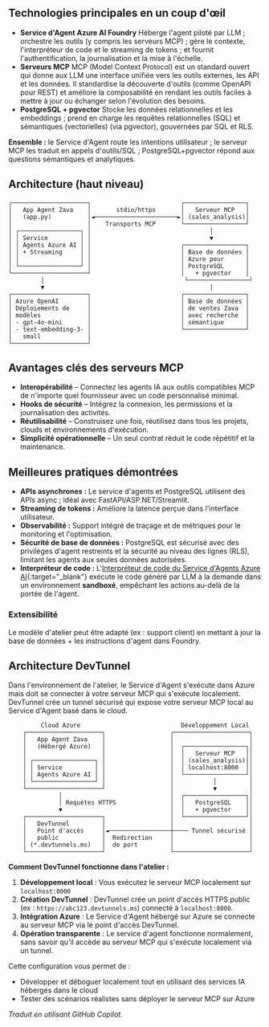 ## Technologies principales en un coup d'œil

- **Service d'Agent Azure AI Foundry**
  Héberge l'agent piloté par LLM ; orchestre les outils (y compris les serveurs MCP) ; gère le contexte, l'interpréteur de code et le streaming de tokens ; et fournit l'authentification, la journalisation et la mise à l'échelle.
- **Serveurs MCP**
  MCP (Model Context Protocol) est un standard ouvert qui donne aux LLM une interface unifiée vers les outils externes, les API et les données. Il standardise la découverte d'outils (comme OpenAPI pour REST) et améliore la composabilité en rendant les outils faciles à mettre à jour ou échanger selon l'évolution des besoins.
- **PostgreSQL + pgvector**
  Stocke les données relationnelles et les embeddings ; prend en charge les requêtes relationnelles (SQL) et sémantiques (vectorielles) (via pgvector), gouvernées par SQL et RLS.

**Ensemble :** le Service d'Agent route les intentions utilisateur ; le serveur MCP les traduit en appels d'outils/SQL ; PostgreSQL+pgvector répond aux questions sémantiques et analytiques.

## Architecture (haut niveau)

```plaintext
┌─────────────────────┐                         ┌─────────────────┐
│   App Agent Zava    │       stdio/https       │   Serveur MCP   │
│   (app.py)          │◄───────────────────────►│ (sales_analysis)│
│                     │    Transports MCP       └─────────────────┘
│ ┌─────────────────┐ │                                 │
│ │ Service         │ │                                 ▼
│ │ Agents Azure AI │ │                         ┌─────────────────┐
│ │ + Streaming     │ │                         │ Base de données │
│ │                 │ │                         │ Azure pour      │
│ └─────────────────┘ │                         │ PostgreSQL      │
└─────────────────────┘                         │   + pgvector    │
         │                                       └─────────────────┘
         ▼                                              |
┌─────────────────────┐                         ┌─────────────────┐
│ Azure OpenAI        │                         │ Base de données │
│ Déploiements de     │                         │ de ventes Zava  │
│ modèles             │                         │ avec recherche  │
│ - gpt-4o-mini       │                         │ sémantique      │
│ - text-embedding-3- │                         └─────────────────┘
│   small             │
└─────────────────────┘
```

## Avantages clés des serveurs MCP

- **Interopérabilité** – Connectez les agents IA aux outils compatibles MCP de n'importe quel fournisseur avec un code personnalisé minimal.
- **Hooks de sécurité** – Intégrez la connexion, les permissions et la journalisation des activités.
- **Réutilisabilité** – Construisez une fois, réutilisez dans tous les projets, clouds et environnements d'exécution.
- **Simplicité opérationnelle** – Un seul contrat réduit le code répétitif et la maintenance.

## Meilleures pratiques démontrées

- **APIs asynchrones :** Le service d'agents et PostgreSQL utilisent des APIs async ; idéal avec FastAPI/ASP.NET/Streamlit.
- **Streaming de tokens :** Améliore la latence perçue dans l'interface utilisateur.
- **Observabilité :** Support intégré de traçage et de métriques pour le monitoring et l'optimisation.
- **Sécurité de base de données :** PostgreSQL est sécurisé avec des privilèges d'agent restreints et la sécurité au niveau des lignes (RLS), limitant les agents aux seules données autorisées.
- **Interpréteur de code :** L'[Interpréteur de code du Service d'Agents Azure AI](https://learn.microsoft.com/azure/ai-services/agents/how-to/tools/code-interpreter?view=azure-python-preview&tabs=python&pivots=overview){:target="_blank"} exécute le code généré par LLM à la demande dans un environnement **sandboxé**, empêchant les actions au-delà de la portée de l'agent.

### Extensibilité

Le modèle d'atelier peut être adapté (ex : support client) en mettant à jour la base de données + les instructions d'agent dans Foundry.

## Architecture DevTunnel

Dans l'environnement de l'atelier, le Service d'Agent s'exécute dans Azure mais doit se connecter à votre serveur MCP qui s'exécute localement. DevTunnel crée un tunnel sécurisé qui expose votre serveur MCP local au Service d'Agent basé dans le cloud.

```plaintext
         Cloud Azure                            Développement Local
    ┌─────────────────────┐                  ┌─────────────────────┐
    │   App Agent Zava    │                  │                     │
    │   (Hébergé Azure)   │                  │  ┌─────────────────┐│
    │                     │                  │  │   Serveur MCP   ││
    │ ┌─────────────────┐ │                  │  │ (sales_analysis)││
    │ │ Service         │ │                  │  │ localhost:8000  ││
    │ │ Agents Azure AI │ │                  │  └─────────────────┘│
    │ └─────────────────┘ │                  │           │         │
    └─────────────────────┘                  │           ▼         │
              │                              │  ┌─────────────────┐│
              │ Requêtes HTTPS               │  │   PostgreSQL    ││
              ▼                              │  │   + pgvector    ││
    ┌─────────────────────┐                  │  └─────────────────┘│
    │   DevTunnel         │                  │                     │
    │   Point d'accès     │◄─────────────────┼──── Tunnel sécurisé │
    │   public            │  Redirection     │                     │
    │ (*.devtunnels.ms)   │  de port         │                     │
    └─────────────────────┘                  └─────────────────────┘
```

**Comment DevTunnel fonctionne dans l'atelier :**

1. **Développement local** : Vous exécutez le serveur MCP localement sur `localhost:8000`
2. **Création DevTunnel** : DevTunnel crée un point d'accès HTTPS public (ex : `https://abc123.devtunnels.ms`) connecté à `localhost:8000`.
3. **Intégration Azure** : Le Service d'Agent hébergé sur Azure se connecte au serveur MCP via le point d'accès DevTunnel.
4. **Opération transparente** : Le service d'agent fonctionne normalement, sans savoir qu'il accède au serveur MCP qui s'exécute localement via un tunnel.

Cette configuration vous permet de :

- Développer et déboguer localement tout en utilisant des services IA hébergés dans le cloud
- Tester des scénarios réalistes sans déployer le serveur MCP sur Azure

*Traduit en utilisant GitHub Copilot.*
